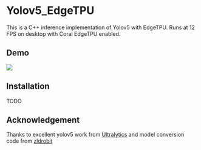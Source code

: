 # Yolov5_EdgeTPU

This is a C++ inference implementation of Yolov5 with EdgeTPU. Runs at 12 FPS on desktop with Coral EdgeTPU enabled.

## Demo
![](demo/demo.gif)

## Installation

TODO

## Acknowledgement
Thanks to excellent yolov5 work from [Ultralytics](https://github.com/ultralytics/yolov5)
and model conversion code from [zldrobit](https://github.com/zldrobit/yolov5/tree/tf-android)
